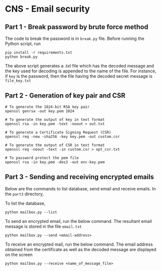 # CNS - Email security

## Part 1 - Break password by brute force method
The code to break the password is in `break.py` file. Before running the Python script, run
```
pip install -r requirements.txt
python break.py
```
The above script generates a .txt file which has the decoded message and the key used for decoding is appended to the name of the file.
For instance, if `key` is the password, then the file having the decoded secret message is `file_key.txt`

## Part 2 - Generation of key pair and CSR
```
# To generate the 1024-bit RSA key pair
openssl genrsa -out key.pem 1024

# To generate the output of key in text format
openssl rsa -in key.pem -text -noout > out.txt

# To generate a Certificate Signing Request (CSR)
openssl req -new -sha256 -key key.pem -out custom.csr

# To generate the output of CSR in text format
openssl req -noout -text -in custom.csr > opt_csr.txt

# To password protect the pem file
openssl rsa -in key.pem -des3 -out enc-key.pem
```

## Part 3 - Sending and receiving encrypted emails
Below are the commands to list database, send email and receive emails. In the `part3` directory,

To list the database,
```
python mailbox.py --list
```
To send an encrypted email, run the below command. The resultant email message is stored in the file `email.txt`
```
python mailbox.py --send <email-address>
```
To receive an encrypted mail, run the below command. The email address obtained from the certificate as well as the decoded message are displayed on the screen 
```
python mailbox.py --receive <name_of_message_file>
```
